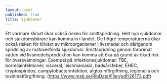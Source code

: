 ```yaml
---
layout: post
published: true
title: Sjukdomar
---
```



Ett varmare klimat ökar också risken för smittspridning. Helt nya sjukdomar och sjukdomsbärare kan komma in i landet. De högre temperaturerna ökar också risken för tillväxt av mikroorganismer i livsmedel och därigenom spridning av matöverförda sjukdomar. Smittspridning genom förorenat vatten vid livsmedelsproduktion kan komma att öka på grund av ökad risk för översvämningar. Exempel på infektionssjukdomar: TBE, borreliainfektioner, visceral, leishmaniasis, badsårsfeber, EHEC, cryptospiridos, campylobacterinfektion, algtoxinförgiftning, legionella och toxinmatförgiftning. (https://www.msb.se/RibData/Filer/pdf/26173.pdf)
